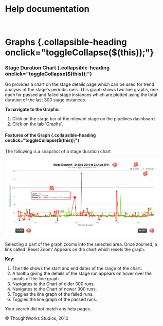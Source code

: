 Help documentation
==================

 

Graphs {.collapsible-heading onclick="toggleCollapse($(this));"}
======

### Stage Duration Chart {.collapsible-heading onclick="toggleCollapse($(this));"}

Go provides a chart on the stage details page which can be used for
trend analysis of the stage's periodic runs. This graph shows two line
graphs, one each for passed and failed stage instances which are plotted
using the total duration of the last 300 stage instances.

**To navigate to the Graphs:**

1.  Click on the stage bar of the relevant stage on the pipelines
    dashboard.
2.  Click on the tab 'Graphs'.

#### Features of the Graph {.collapsible-heading onclick="toggleCollapse($(this));"}

The following is a snapshot of a stage duration chart

![](../resources/images/cruise/stage_duration_graph.png)

Selecting a part of the graph zooms into the selected area. Once zoomed,
a link called 'Reset Zoom' Appears on the chart which resets the graph.

**Key:**

1.  The title shows the start and end dates of the range of the chart.
2.  A tooltip giving the details of the stage run appears on hover over
    the points of the line graph.
3.  Navigates to the Chart of older 300 runs.
4.  Navigates to the Chart of newer 300 runs.
5.  Toggles the line graph of the failed runs.
6.  Toggles the line graph of the passed runs.

Your search did not match any help pages.



© ThoughtWorks Studios, 2010

